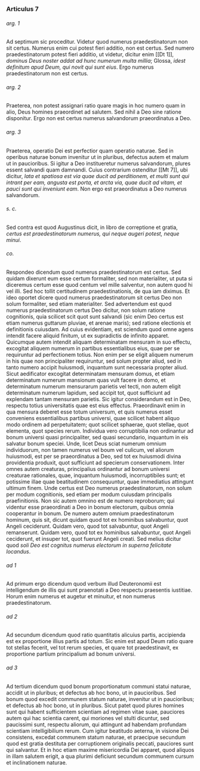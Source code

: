 ### Articulus 7

###### arg. 1
Ad septimum sic proceditur. Videtur quod numerus praedestinatorum non sit certus. Numerus enim cui potest fieri additio, non est certus. Sed numero praedestinatorum potest fieri additio, ut videtur, dicitur enim [[Dt 1]], *dominus Deus noster addat ad hunc numerum multa millia*; Glossa, *idest definitum apud Deum, qui novit qui sunt eius*. Ergo numerus praedestinatorum non est certus.

###### arg. 2
Praeterea, non potest assignari ratio quare magis in hoc numero quam in alio, Deus homines praeordinet ad salutem. Sed nihil a Deo sine ratione disponitur. Ergo non est certus numerus salvandorum praeordinatus a Deo.

###### arg. 3
Praeterea, operatio Dei est perfectior quam operatio naturae. Sed in operibus naturae bonum invenitur ut in pluribus, defectus autem et malum ut in paucioribus. Si igitur a Deo institueretur numerus salvandorum, plures essent salvandi quam damnandi. Cuius contrarium ostenditur [[Mt 7]], ubi dicitur, *lata et spatiosa est via quae ducit ad perditionem, et multi sunt qui intrant per eam, angusta est porta, et arcta via, quae ducit ad vitam, et pauci sunt qui inveniunt eam*. Non ergo est praeordinatus a Deo numerus salvandorum.

###### s. c.
Sed contra est quod Augustinus dicit, in libro de correptione et gratia, *certus est praedestinatorum numerus, qui neque augeri potest, neque minui*.

###### co.
Respondeo dicendum quod numerus praedestinatorum est certus. Sed quidam dixerunt eum esse certum formaliter, sed non materialiter, ut puta si diceremus certum esse quod centum vel mille salventur, non autem quod hi vel illi. Sed hoc tollit certitudinem praedestinationis, de qua iam diximus. Et ideo oportet dicere quod numerus praedestinatorum sit certus Deo non solum formaliter, sed etiam materialiter. Sed advertendum est quod numerus praedestinatorum certus Deo dicitur, non solum ratione cognitionis, quia scilicet scit quot sunt salvandi (sic enim Deo certus est etiam numerus guttarum pluviae, et arenae maris); sed ratione electionis et definitionis cuiusdam. Ad cuius evidentiam, est sciendum quod omne agens intendit facere aliquid finitum, ut ex supradictis de infinito apparet. Quicumque autem intendit aliquam determinatam mensuram in suo effectu, excogitat aliquem numerum in partibus essentialibus eius, quae per se requiruntur ad perfectionem totius. Non enim per se eligit aliquem numerum in his quae non principaliter requiruntur, sed solum propter aliud, sed in tanto numero accipit huiusmodi, inquantum sunt necessaria propter aliud. Sicut aedificator excogitat determinatam mensuram domus, et etiam determinatum numerum mansionum quas vult facere in domo, et determinatum numerum mensurarum parietis vel tecti, non autem eligit determinatum numerum lapidum, sed accipit tot, quot sufficiunt ad explendam tantam mensuram parietis. Sic igitur considerandum est in Deo, respectu totius universitatis quae est eius effectus. Praeordinavit enim in qua mensura deberet esse totum universum, et quis numerus esset conveniens essentialibus partibus universi, quae scilicet habent aliquo modo ordinem ad perpetuitatem; quot scilicet sphaerae, quot stellae, quot elementa, quot species rerum. Individua vero corruptibilia non ordinantur ad bonum universi quasi principaliter, sed quasi secundario, inquantum in eis salvatur bonum speciei. Unde, licet Deus sciat numerum omnium individuorum, non tamen numerus vel boum vel culicum, vel aliorum huiusmodi, est per se praeordinatus a Deo, sed tot ex huiusmodi divina providentia produxit, quot sufficiunt ad specierum conservationem. Inter omnes autem creaturas, principalius ordinantur ad bonum universi creaturae rationales, quae, inquantum huiusmodi, incorruptibiles sunt; et potissime illae quae beatitudinem consequuntur, quae immediatius attingunt ultimum finem. Unde certus est Deo numerus praedestinatorum, non solum per modum cognitionis, sed etiam per modum cuiusdam principalis praefinitionis. Non sic autem omnino est de numero reproborum; qui videntur esse praeordinati a Deo in bonum electorum, quibus omnia cooperantur in bonum. De numero autem omnium praedestinatorum hominum, quis sit, dicunt quidam quod tot ex hominibus salvabuntur, quot Angeli ceciderunt. Quidam vero, quod tot salvabuntur, quot Angeli remanserunt. Quidam vero, quod tot ex hominibus salvabuntur, quot Angeli ceciderunt, et insuper tot, quot fuerunt Angeli creati. Sed melius dicitur quod *soli Deo est cognitus numerus electorum in superna felicitate locandus*.

###### ad 1
Ad primum ergo dicendum quod verbum illud Deuteronomii est intelligendum de illis qui sunt praenotati a Deo respectu praesentis iustitiae. Horum enim numerus et augetur et minuitur, et non numerus praedestinatorum.

###### ad 2
Ad secundum dicendum quod ratio quantitatis alicuius partis, accipienda est ex proportione illius partis ad totum. Sic enim est apud Deum ratio quare tot stellas fecerit, vel tot rerum species, et quare tot praedestinavit, ex proportione partium principalium ad bonum universi.

###### ad 3
Ad tertium dicendum quod bonum proportionatum communi statui naturae, accidit ut in pluribus; et defectus ab hoc bono, ut in paucioribus. Sed bonum quod excedit communem statum naturae, invenitur ut in paucioribus; et defectus ab hoc bono, ut in pluribus. Sicut patet quod plures homines sunt qui habent sufficientem scientiam ad regimen vitae suae, pauciores autem qui hac scientia carent, qui moriones vel stulti dicuntur, sed paucissimi sunt, respectu aliorum, qui attingunt ad habendam profundam scientiam intelligibilium rerum. Cum igitur beatitudo aeterna, in visione Dei consistens, excedat communem statum naturae, et praecipue secundum quod est gratia destituta per corruptionem originalis peccati, pauciores sunt qui salvantur. Et in hoc etiam maxime misericordia Dei apparet, quod aliquos in illam salutem erigit, a qua plurimi deficiunt secundum communem cursum et inclinationem naturae.

